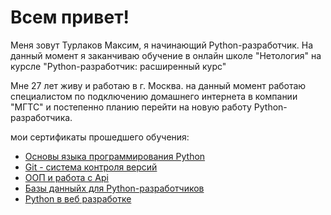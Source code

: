 
# Всем привет!
Меня зовут Турлаков Максим, я начинающий Python-разработчик. На данный момент я заканчиваю обучение в онлайн школе "Нетология" на курсле "Python-разработчик: расширенный курс"

Мне 27 лет живу и работаю в г. Москва. на данный момент работаю специалистом по подключению домашнего интернета в компании "МГТС" и постепенно планию перейти на новую работу Python-разработчика.

мои сертификаты прошедшего обучения: 

- [Основы языка программирования Python](https://netology.ru/sharing/083894f883df328294982f0a597d86b4?utm_source=social&utm_campaign=certificate_lms)
- [Git - система контроля версий](https://netology.ru/sharing/9a4566bf815a17f70e06be00c0a0bd59?utm_source=social&utm_campaign=certificate_lms)
- [ООП и работа с Api](https://netology.ru/sharing/cc34a4b6d384d45f38eeaaabecb6a7a4?utm_source=social&utm_campaign=certificate_lms)
- [Базы данныйх для Python-разработчиков](https://netology.ru/sharing/ca691ef1c1706c15975c37fc8058218d?utm_source=social&utm_campaign=certificate_lms)
- [Python в веб разработке](https://netology.ru/sharing/e2f5463e2600a437f5c409542b1a22f2?utm_source=social&utm_campaign=certificate_lms)
